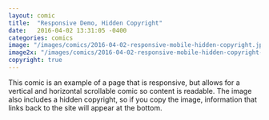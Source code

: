 ```yaml
---
layout: comic
title:  "Responsive Demo, Hidden Copyright"
date:   2016-04-02 13:31:05 -0400
categories: comics
image: "/images/comics/2016-04-02-responsive-mobile-hidden-copyright.jpg"
image2x: "/images/comics/2016-04-02-responsive-mobile-hidden-copyright-2x.jpg"
copyright: true
---
```


This comic is an example of a page that is responsive, but allows for a vertical and horizontal scrollable comic so content is readable.  The image also includes a hidden copyright, so if you copy the image, information that links back to the site will appear at the bottom.
